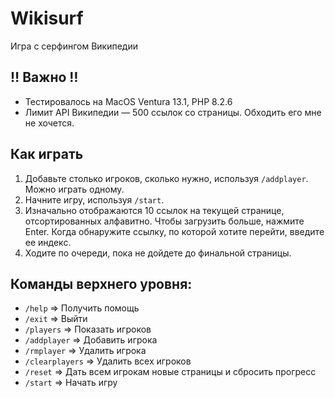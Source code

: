 # Wikisurf
Игра с серфингом Википедии

## ‼️ Важно ‼️
- Тестировалось на MacOS Ventura 13.1, PHP 8.2.6
- Лимит API Википедии — 500 ссылок со страницы. Обходить его мне не хочется.

## Как играть
1. Добавьте столько игроков, сколько нужно, используя `/addplayer`. Можно играть одному.
2. Начните игру, используя `/start`.
3. Изначально отображаются 10 ссылок на текущей странице, отсортированных алфавитно. Чтобы загрузить больше, нажмите Enter. Когда обнаружите ссылку, по которой хотите перейти, введите ее индекс.
4. Ходите по очереди, пока не дойдете до финальной страницы.

## Команды верхнего уровня:
- `/help` => Получить помощь
- `/exit` => Выйти
- `/players` => Показать игроков
- `/addplayer` => Добавить игрока
- `/rmplayer` => Удалить игрока
- `/clearplayers` => Удалить всех игроков
- `/reset` => Дать всем игрокам новые страницы и сбросить прогресс
- `/start` => Начать игру
